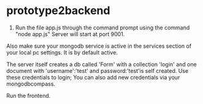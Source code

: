 # prototype2backend

1) Run the file app.js through the command prompt using the command "node app.js" Server will start at port 9001.

Also make sure your mongodb service is active in the services section of your local pc settings. It is by default active. 

The server itself creates a db called 'Form' with a collection 'login' and one document with 'username':'test' and password:'test'is self created.
Use these credentials to login; You can also add new credentials via your mongodbcompass. 

Run the frontend.
